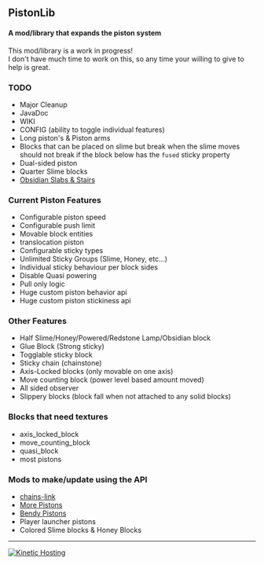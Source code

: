 ## PistonLib
#### A mod/library that expands the piston system

This mod/library is a work in progress!  
I don't have much time to work on this, so any time your willing to give to help is great.

### TODO
- Major Cleanup
- JavaDoc
- WIKI
- CONFIG (ability to toggle individual features)
- Long piston's & Piston arms
- Blocks that can be placed on slime but break when the slime moves should not break if the block below has the `fused` sticky property
- Dual-sided piston
- Quarter Slime blocks
- [Obsidian Slabs & Stairs](https://www.curseforge.com/minecraft/mc-mods/redstoneplusplus)

### Current Piston Features
- Configurable piston speed
- Configurable push limit
- Movable block entities
- translocation piston
- Configurable sticky types
- Unlimited Sticky Groups (Slime, Honey, etc...)
- Individual sticky behaviour per block sides
- Disable Quasi powering
- Pull only logic
- Huge custom piston behavior api
- Huge custom piston stickiness api

### Other Features
- Half Slime/Honey/Powered/Redstone Lamp/Obsidian block
- Glue Block (Strong sticky)
- Togglable sticky block
- Sticky chain (chainstone)
- Axis-Locked blocks (only movable on one axis)
- Move counting block (power level based amount moved)
- All sided observer
- Slippery blocks (block fall when not attached to any solid blocks)

### Blocks that need textures
- axis_locked_block
- move_counting_block
- quasi_block
- most pistons
  
### Mods to make/update using the API
- [chains-link](https://www.curseforge.com/minecraft/mc-mods/chains-link)
- [More Pistons](https://www.curseforge.com/minecraft/mc-mods/more-pistons-jiraiyah-version)
- [Bendy Pistons](https://www.youtube.com/watch?v=_Wk7ZUYkrpI)
- Player launcher pistons
- Colored Slime blocks & Honey Blocks

---

<a href="https://client.kinetichosting.net/aff.php?aff=42"><img alt="Kinetic Hosting" src="https://media.discordapp.net/attachments/1058184491476197427/1058799080672854126/FX.png"></a>
